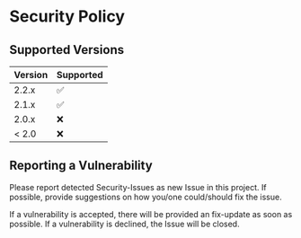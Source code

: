 # Security Policy

## Supported Versions

| Version | Supported          |
| ------- | ------------------ |
| 2.2.x   | :white_check_mark: |
| 2.1.x   | :white_check_mark: |
| 2.0.x   | :x:                |
| < 2.0   | :x:                |

## Reporting a Vulnerability

Please report detected Security-Issues as new Issue in this project.
If possible, provide suggestions on how you/one could/should fix the issue.

If a vulnerability is accepted, there will be provided an fix-update as soon as possible.
If a vulnerability is declined, the Issue will be closed.
